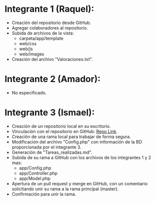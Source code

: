 # Integrante 1 (Raquel):
- Creación del repositorio desde GitHub.
- Agregar colaboradores al repositorio.
- Subida de archivos de la vista:
  - carpeta/app/template
  - web/css
  - web/js
  - web/images
- Creación del archivo "Valoraciones.txt".

# Integrante 2 (Amador):
- No especificado.

# Integrante 3 (Ismael):
- Creación de un repositorio local en su escritorio.
- Vinculación con el repositorio en GitHub: [Repo Link](https://github.com/RpuecarCamas/GRUPO2DAW23.git).
- Creación de una rama local para trabajar de forma segura.
- Modificación del archivo "Config.php" con información de la BD proporcionada por el integrante 3.
- Generación de "Tareas_realizadas.md".
- Subida de su rama a GitHub con los archivos de los integrantes 1 y 2 mas:
    - app/Config.php
    - app/Controller.php
    - app/Model.php
- Apertura de un pull request y merge en GitHub, con un comentario solicitando unir su rama a la rama principal (master).
- Confirmación para unir la rama.

